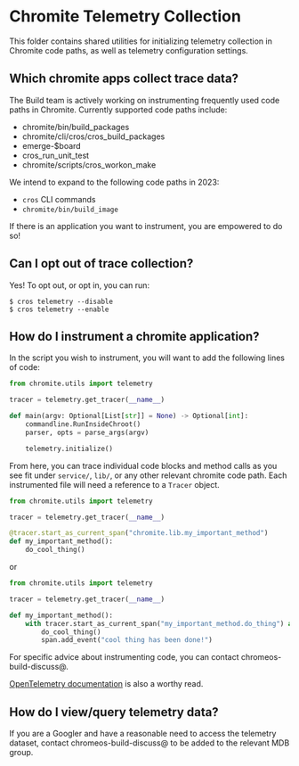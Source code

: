 # Chromite Telemetry Collection

This folder contains shared utilities for initializing telemetry collection in
Chromite code paths, as well as telemetry configuration settings.

## Which chromite apps collect trace data?

The Build team is actively working on instrumenting frequently used code paths
in Chromite. Currently supported code paths include:

- chromite/bin/build_packages
- chromite/cli/cros/cros_build_packages
- emerge-$board
- cros_run_unit_test
- chromite/scripts/cros_workon_make

We intend to expand to the following code paths in 2023:

- `cros` CLI commands
- `chromite/bin/build_image`

If there is an application you want to instrument, you are empowered to do so!

## Can I opt out of trace collection?

Yes! To opt out, or opt in, you can run:

```shell
$ cros telemetry --disable
$ cros telemetry --enable
```

## How do I instrument a chromite application?

In the script you wish to instrument, you will want to add the following lines
of code:

```python
from chromite.utils import telemetry

tracer = telemetry.get_tracer(__name__)

def main(argv: Optional[List[str]] = None) -> Optional[int]:
    commandline.RunInsideChroot()
    parser, opts = parse_args(argv)

    telemetry.initialize()
```

From here, you can trace individual code blocks and method calls as you see fit
under `service/`, `lib/`, or any other relevant chromite code path. Each
instrumented file will need a reference to a `Tracer` object.

```python
from chromite.utils import telemetry

tracer = telemetry.get_tracer(__name__)

@tracer.start_as_current_span("chromite.lib.my_important_method")
def my_important_method():
    do_cool_thing()
```

or

```python
from chromite.utils import telemetry

tracer = telemetry.get_tracer(__name__)

def my_important_method():
    with tracer.start_as_current_span("my_important_method.do_thing") as span:
        do_cool_thing()
        span.add_event("cool thing has been done!")
```

For specific advice about instrumenting code, you can contact
chromeos-build-discuss@.

[OpenTelemetry documentation](https://opentelemetry-python.readthedocs.io/en/latest/)
is also a worthy read.

## How do I view/query telemetry data?

If you are a Googler and have a reasonable need to access the telemetry dataset,
contact chromeos-build-discuss@ to be added to the relevant MDB group.

